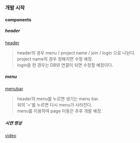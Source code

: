 ### 개발 시작
#### components
##### header
[header](https://lab.ssafy.com/s05-webmobile3-sub2/S05P12A109/-/blob/TIL/personal/%ED%97%88%EC%95%A0%EB%A6%AC/header.JPG)  
> header의 경우 menu / project name / join / login 으로 나뉜다.  
> project name의 경우 정해지면 수정 예정.  
> login을 한 경우는 DB와 연결이 되면 수정할 예정이다.  

##### menu
[menubar](https://lab.ssafy.com/s05-webmobile3-sub2/S05P12A109/-/blob/TIL/personal/%ED%97%88%EC%95%A0%EB%A6%AC/menubar.JPG)  
> header의 menu를 누르면 생기는 menu bar.  
> 위의 '<'를 누르면 다시 menu가 사라진다.  
> menu를 이용하여 page 이동은 추후 개발 예정.  

##### 시연 영상
[video](https://lab.ssafy.com/s05-webmobile3-sub2/S05P12A109/-/blob/TIL/personal/%ED%97%88%EC%95%A0%EB%A6%AC/components_header_and_menu.mp4)
